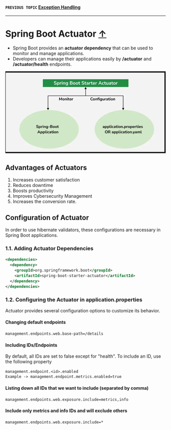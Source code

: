 #### `PREVIOUS TOPIC` [Exception Handling](5_exception-handling.md)
-----

# Spring Boot Actuator [↑](../../../README.md#iv-spring-boot)
- Spring Boot provides an **actuator dependency** that can be used to monitor and manage applications.
- Developers can manage their applications easily by **/actuator** and **/actuator/health** endpoints.

<div align="center">
<img src="../../../img/actuators.png" alt="actuators"/>
</div>

## Advantages of Actuators
1. Increases customer satisfaction
2. Reduces downtime
3. Boosts productivity
4. Improves Cybersecurity Management
5. Increases the conversion rate.

## Configuration of Actuator
In order to use hibernate validators, these configurations are necessary in Spring Boot applications.

### 1.1. Adding Actuator Dependencies
```xml
<dependencies>
  <dependency>
    <groupId>org.springframework.boot</groupId>
    <artifactId>spring-boot-starter-actuator</artifactId>
  </dependency>
</dependencies>
```

### 1.2. Configuring the Actuator in application.properties
Actuator provides several configuration options to customize its behavior.

#### Changing default endpoints

```text
management.endpoints.web.base-path=/details
```

#### Including IDs/Endpoints
By default, all IDs are set to false except for "health". To include an ID, use the following property
```text
management.endpoint.<id>.enabled
Example -> management.endpoint.metrics.enabled=true
```

#### Listing down all IDs that we want to include (separated by comma)
```text
management.endpoints.web.exposure.include=metrics,info
```

#### Include only metrics and info IDs and will exclude others
```text
management.endpoints.web.exposure.include=*
```
